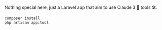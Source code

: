 Nothing special here, just a Laravel app that aim to use Claude 3 🤖 tools 🛠️.

```
composer install
php artisan app:tool
```

